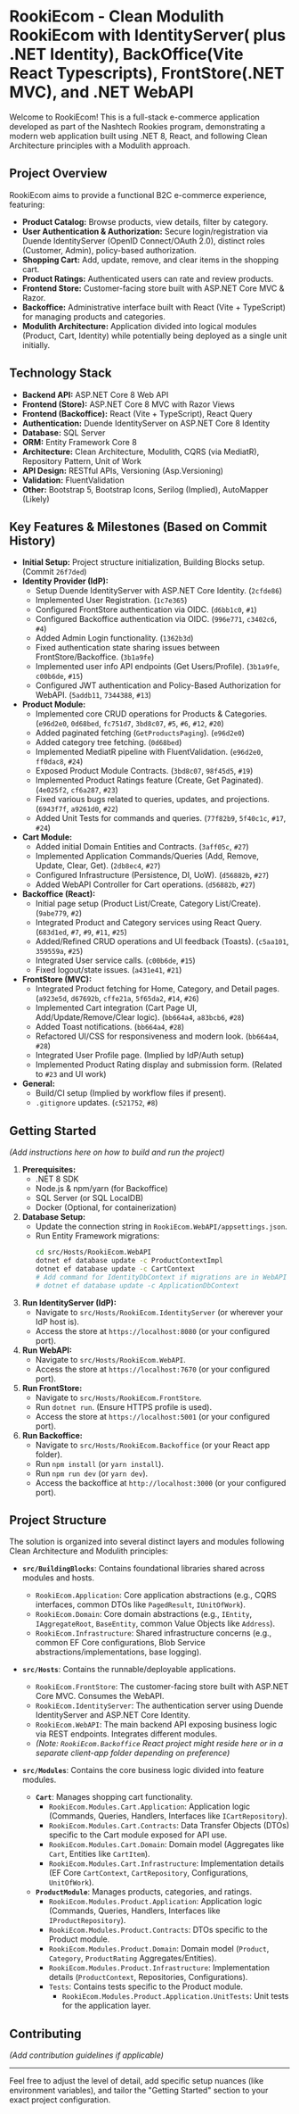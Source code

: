 # RookiEcom - Clean Modulith RookiEcom with IdentityServer( plus .NET Identity), BackOffice(Vite React Typescripts), FrontStore(.NET MVC), and .NET WebAPI

Welcome to RookiEcom! This is a full-stack e-commerce application developed as part of the Nashtech Rookies program, demonstrating a modern web application built using .NET 8, React, and following Clean Architecture principles with a Modulith approach.

## Project Overview

RookiEcom aims to provide a functional B2C e-commerce experience, featuring:

*   **Product Catalog:** Browse products, view details, filter by category.
*   **User Authentication & Authorization:** Secure login/registration via Duende IdentityServer (OpenID Connect/OAuth 2.0), distinct roles (Customer, Admin), policy-based authorization.
*   **Shopping Cart:** Add, update, remove, and clear items in the shopping cart.
*   **Product Ratings:** Authenticated users can rate and review products.
*   **Frontend Store:** Customer-facing store built with ASP.NET Core MVC & Razor.
*   **Backoffice:** Administrative interface built with React (Vite + TypeScript) for managing products and categories.
*   **Modulith Architecture:** Application divided into logical modules (Product, Cart, Identity) while potentially being deployed as a single unit initially.

## Technology Stack

*   **Backend API:** ASP.NET Core 8 Web API
*   **Frontend (Store):** ASP.NET Core 8 MVC with Razor Views
*   **Frontend (Backoffice):** React (Vite + TypeScript), React Query
*   **Authentication:** Duende IdentityServer on ASP.NET Core 8 Identity
*   **Database:** SQL Server
*   **ORM:** Entity Framework Core 8
*   **Architecture:** Clean Architecture, Modulith, CQRS (via MediatR), Repository Pattern, Unit of Work
*   **API Design:** RESTful APIs, Versioning (Asp.Versioning)
*   **Validation:** FluentValidation
*   **Other:** Bootstrap 5, Bootstrap Icons, Serilog (Implied), AutoMapper (Likely)

## Key Features & Milestones (Based on Commit History)

*   **Initial Setup:** Project structure initialization, Building Blocks setup. (Commit `26f7ded`)
*   **Identity Provider (IdP):**
    *   Setup Duende IdentityServer with ASP.NET Core Identity. (`2cfde86`)
    *   Implemented User Registration. (`1c7e365`)
    *   Configured FrontStore authentication via OIDC. (`d6bb1c0`, `#1`)
    *   Configured Backoffice authentication via OIDC. (`996e771`, `c3402c6`, `#4`)
    *   Added Admin Login functionality. (`1362b3d`)
    *   Fixed authentication state sharing issues between FrontStore/Backoffice. (`3b1a9fe`)
    *   Implemented user info API endpoints (Get Users/Profile). (`3b1a9fe`, `c00b6de`, `#15`)
    *   Configured JWT authentication and Policy-Based Authorization for WebAPI. (`5addb11`, `7344388`, `#13`)
*   **Product Module:**
    *   Implemented core CRUD operations for Products & Categories. (`e96d2e0`, `0d68bed`, `fc751d7`, `3bd8c07`, `#5`, `#6`, `#12`, `#20`)
    *   Added paginated fetching (`GetProductsPaging`). (`e96d2e0`)
    *   Added category tree fetching. (`0d68bed`)
    *   Implemented MediatR pipeline with FluentValidation. (`e96d2e0`, `ff0dac8`, `#24`)
    *   Exposed Product Module Contracts. (`3bd8c07`, `98f45d5`, `#19`)
    *   Implemented Product Ratings feature (Create, Get Paginated). (`4e025f2`, `cf6a287`, `#23`)
    *   Fixed various bugs related to queries, updates, and projections. (`6943f7f`, `a9261d0`, `#22`)
    *   Added Unit Tests for commands and queries. (`77f82b9`, `5f40c1c`, `#17`, `#24`)
*   **Cart Module:**
    *   Added initial Domain Entities and Contracts. (`3aff05c`, `#27`)
    *   Implemented Application Commands/Queries (Add, Remove, Update, Clear, Get). (`2db8ec4`, `#27`)
    *   Configured Infrastructure (Persistence, DI, UoW). (`d56882b`, `#27`)
    *   Added WebAPI Controller for Cart operations. (`d56882b`, `#27`)
*   **Backoffice (React):**
    *   Initial page setup (Product List/Create, Category List/Create). (`9abe779`, `#2`)
    *   Integrated Product and Category services using React Query. (`683d1ed`, `#7`, `#9`, `#11`, `#25`)
    *   Added/Refined CRUD operations and UI feedback (Toasts). (`c5aa101`, `359559a`, `#25`)
    *   Integrated User service calls. (`c00b6de`, `#15`)
    *   Fixed logout/state issues. (`a431e41`, `#21`)
*   **FrontStore (MVC):**
    *   Integrated Product fetching for Home, Category, and Detail pages. (`a923e5d`, `d67692b`, `cffe21a`, `5f65da2`, `#14`, `#26`)
    *   Implemented Cart integration (Cart Page UI, Add/Update/Remove/Clear logic). (`bb664a4`, `a83bcb6`, `#28`)
    *   Added Toast notifications. (`bb664a4`, `#28`)
    *   Refactored UI/CSS for responsiveness and modern look. (`bb664a4`, `#28`)
    *   Integrated User Profile page. (Implied by IdP/Auth setup)
    *   Implemented Product Rating display and submission form. (Related to `#23` and UI work)
*   **General:**
    *   Build/CI setup (Implied by workflow files if present).
    *   `.gitignore` updates. (`c521752`, `#8`)

## Getting Started

*(Add instructions here on how to build and run the project)*

1.  **Prerequisites:**
    *   .NET 8 SDK
    *   Node.js & npm/yarn (for Backoffice)
    *   SQL Server (or SQL LocalDB)
    *   Docker (Optional, for containerization)
2.  **Database Setup:**
    *   Update the connection string in `RookiEcom.WebAPI/appsettings.json`.
    *   Run Entity Framework migrations:
        ```bash
        cd src/Hosts/RookiEcom.WebAPI
        dotnet ef database update -c ProductContextImpl
        dotnet ef database update -c CartContext
        # Add command for IdentityDbContext if migrations are in WebAPI project
        # dotnet ef database update -c ApplicationDbContext
        ```
3.  **Run IdentityServer (IdP):**
    *   Navigate to `src/Hosts/RookiEcom.IdentityServer` (or wherever your IdP host is).
    *   Access the store at `https://localhost:8080` (or your configured port).
4.  **Run WebAPI:**
    *   Navigate to `src/Hosts/RookiEcom.WebAPI`.
    *   Access the store at `https://localhost:7670` (or your configured port).
5.  **Run FrontStore:**
    *   Navigate to `src/Hosts/RookiEcom.FrontStore`.
    *   Run `dotnet run`. (Ensure HTTPS profile is used).
    *   Access the store at `https://localhost:5001` (or your configured port).
6.  **Run Backoffice:**
    *   Navigate to `src/Hosts/RookiEcom.Backoffice` (or your React app folder).
    *   Run `npm install` (or `yarn install`).
    *   Run `npm run dev` (or `yarn dev`).
    *   Access the backoffice at `http://localhost:3000` (or your configured port).

## Project Structure

The solution is organized into several distinct layers and modules following Clean Architecture and Modulith principles:

*   **`src/BuildingBlocks`**: Contains foundational libraries shared across modules and hosts.
    *   `RookiEcom.Application`: Core application abstractions (e.g., CQRS interfaces, common DTOs like `PagedResult`, `IUnitOfWork`).
    *   `RookiEcom.Domain`: Core domain abstractions (e.g., `IEntity`, `IAggregateRoot`, `BaseEntity`, common Value Objects like `Address`).
    *   `RookiEcom.Infrastructure`: Shared infrastructure concerns (e.g., common EF Core configurations, Blob Service abstractions/implementations, base logging).

*   **`src/Hosts`**: Contains the runnable/deployable applications.
    *   `RookiEcom.FrontStore`: The customer-facing store built with ASP.NET Core MVC. Consumes the WebAPI.
    *   `RookiEcom.IdentityServer`: The authentication server using Duende IdentityServer and ASP.NET Core Identity.
    *   `RookiEcom.WebAPI`: The main backend API exposing business logic via REST endpoints. Integrates different modules.
    *   *(Note: `RookiEcom.Backoffice` React project might reside here or in a separate client-app folder depending on preference)*

*   **`src/Modules`**: Contains the core business logic divided into feature modules.
    *   **`Cart`**: Manages shopping cart functionality.
        *   `RookiEcom.Modules.Cart.Application`: Application logic (Commands, Queries, Handlers, Interfaces like `ICartRepository`).
        *   `RookiEcom.Modules.Cart.Contracts`: Data Transfer Objects (DTOs) specific to the Cart module exposed for API use.
        *   `RookiEcom.Modules.Cart.Domain`: Domain model (Aggregates like `Cart`, Entities like `CartItem`).
        *   `RookiEcom.Modules.Cart.Infrastructure`: Implementation details (EF Core `CartContext`, `CartRepository`, Configurations, `UnitOfWork`).
    *   **`ProductModule`**: Manages products, categories, and ratings.
        *   `RookiEcom.Modules.Product.Application`: Application logic (Commands, Queries, Handlers, Interfaces like `IProductRepository`).
        *   `RookiEcom.Modules.Product.Contracts`: DTOs specific to the Product module.
        *   `RookiEcom.Modules.Product.Domain`: Domain model (`Product`, `Category`, `ProductRating` Aggregates/Entities).
        *   `RookiEcom.Modules.Product.Infrastructure`: Implementation details (`ProductContext`, Repositories, Configurations).
        *   `Tests`: Contains tests specific to the Product module.
            *   `RookiEcom.Modules.Product.Application.UnitTests`: Unit tests for the application layer.

## Contributing

*(Add contribution guidelines if applicable)*

---

Feel free to adjust the level of detail, add specific setup nuances (like environment variables), and tailor the "Getting Started" section to your exact project configuration.
